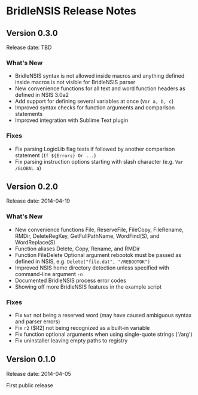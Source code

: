 ﻿# BridleNSIS Release Notes

## Version 0.3.0

Release date: TBD

### What's New

*   BridleNSIS syntax is not allowed inside macros and anything defined inside macros is not visible for BridleNSIS parser
*   New convenience functions for all text and word function headers as defined in NSIS 3.0a2
*   Add support for defining several variables at once (`Var a, b, c`)
*   Improved syntax checks for function arguments and comparison statements
*   Improved integration with Sublime Text plugin

### Fixes

*   Fix parsing LogicLib flag tests if followed by another comparison statement (`If ${Errors} Or ...`)
*   Fix parsing instruction options starting with slash character (e.g. `Var /GLOBAL a`)

## Version 0.2.0

Release date: 2014-04-19

### What's New

*   New convenience functions File, ReserveFile, FileCopy, FileRename, RMDir, DeleteRegKey, GetFullPathName, WordFind(S), and WordReplace(S)
*   Function aliases Delete, Copy, Rename, and RMDir
*   Function FileDelete Optional argument rebootok must be passed as defined in NSIS, e.g. `Delete("file.dat", "/REBOOTOK")`
*   Improved NSIS home directory detection unless specified with command-line argument `-n`
*   Documented BridleNSIS process error codes
*   Showing off more BridleNSIS features in the example script

### Fixes

*   Fix `Not` not being a reserved word (may have caused ambiguous syntax and parser errors)
*   Fix `r2` ($R2) not being recognized as a built-in variable
*   Fix function optional arguments when using single-quote strings ('/arg')
*   Fix uninstaller leaving empty paths to registry

## Version 0.1.0

Release date: 2014-04-05

First public release
